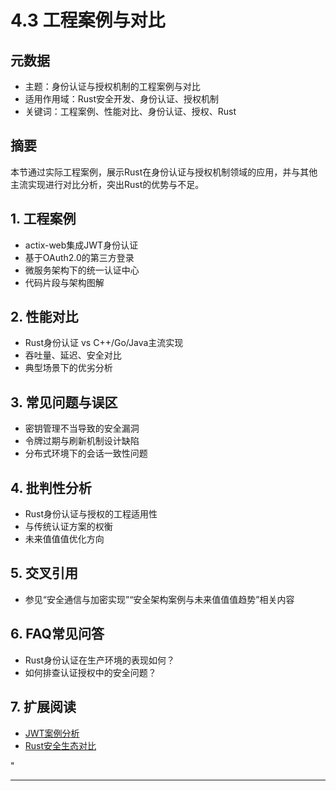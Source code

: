 ﻿# 4.3 工程案例与对比

## 元数据

- 主题：身份认证与授权机制的工程案例与对比
- 适用作用域：Rust安全开发、身份认证、授权机制
- 关键词：工程案例、性能对比、身份认证、授权、Rust

## 摘要

本节通过实际工程案例，展示Rust在身份认证与授权机制领域的应用，并与其他主流实现进行对比分析，突出Rust的优势与不足。

## 1. 工程案例

- actix-web集成JWT身份认证
- 基于OAuth2.0的第三方登录
- 微服务架构下的统一认证中心
- 代码片段与架构图解

## 2. 性能对比

- Rust身份认证 vs C++/Go/Java主流实现
- 吞吐量、延迟、安全对比
- 典型场景下的优劣分析

## 3. 常见问题与误区

- 密钥管理不当导致的安全漏洞
- 令牌过期与刷新机制设计缺陷
- 分布式环境下的会话一致性问题

## 4. 批判性分析

- Rust身份认证与授权的工程适用性
- 与传统认证方案的权衡
- 未来值值值优化方向

## 5. 交叉引用

- 参见“安全通信与加密实现”“安全架构案例与未来值值值趋势”相关内容

## 6. FAQ常见问答

- Rust身份认证在生产环境的表现如何？
- 如何排查认证授权中的安全问题？

## 7. 扩展阅读

- [JWT案例分析](https://jwt.io/)
- [Rust安全生态对比](https://github.com/rust-lang/awesome-rust#security)

"

---
